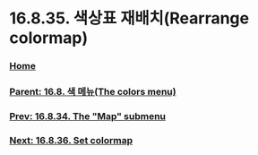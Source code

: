 # 16.8.35. 색상표 재배치(Rearrange colormap)

### [Home](./00-home.md)
### [Parent: 16.8. 색 메뉴(The colors menu)](./16-08-00-the-colors-menu.md)
### [Prev: 16.8.34. The "Map" submenu](./16-08-34-the-map-submenu.md)
### [Next: 16.8.36. Set colormap](./16-08-36-set-colormap.md)
